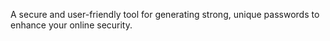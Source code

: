 A secure and user-friendly tool for generating strong, unique passwords to enhance your online security.
